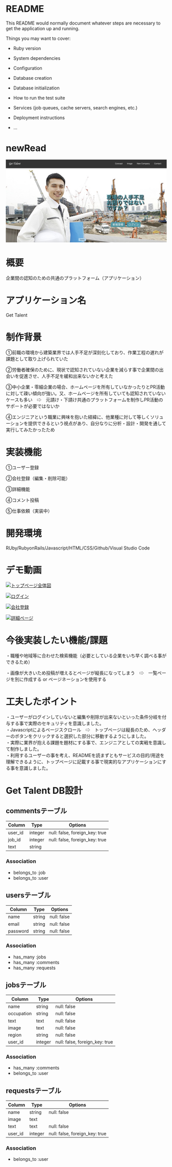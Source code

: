# README

This README would normally document whatever steps are necessary to get the
application up and running.

Things you may want to cover:

* Ruby version

* System dependencies

* Configuration

* Database creation

* Database initialization

* How to run the test suite

* Services (job queues, cache servers, search engines, etc.)

* Deployment instructions

* ...

# newRead

![サンプル画像](./da1c4b40730ef43e23ffda9b263d8f2c.jpg)

# 概要  

企業間の認知のための共通のプラットフォーム（アプリケーション）</br>  

# アプリケーション名  

Get Talent</br>

# 制作背景

①前職の環境から建築業界では人手不足が深刻化しており、作業工程の遅れが課題として取り上げられていた</br>

②労働者確保のために、現状で認知されていない企業を減らす事で企業間の出会いを促進させ、人手不足を緩和出来ないかと考えた</br>

③中小企業・零細企業の場合、ホームページを所有していなかったりとPR活動に対して疎い傾向が強い。又、ホームページを所有していても認知されていないケースも多い　⇨　元請け・下請け共通のプラットフォームを制作しPR活動のサポートが必要ではないか</br>

④エンジニアという職業に興味を抱いた経緯に、他業種に対して等しくソリューションを提供できるという視点があり、自分なりに分析・設計・開発を通して実行してみたかったため</br>

# 実装機能 

①ユーザー登録</br>

②会社登録（編集・削除可能）</br>

③詳細機能</br>

④コメント投稿</br>

⑤仕事依頼（実装中）</br>

# 開発環境

RUby/RubyonRails/Javascript/HTML/CSS/Github/Visual Studio Code

# デモ動画

[![トップページ全体図](https://i.gyazo.com/8f42788e58a652da821a79293b68564a.gif)](https://gyazo.com/8f42788e58a652da821a79293b68564a)

[![ログイン](https://i.gyazo.com/35528c66fe5e92bd3bb2f662acbe1e90.gif)](https://gyazo.com/35528c66fe5e92bd3bb2f662acbe1e90)

[![会社登録](https://i.gyazo.com/f3665179741df78ddae27345ed0cb1e7.gif)](https://gyazo.com/f3665179741df78ddae27345ed0cb1e7)

[![詳細ページ](https://i.gyazo.com/084ff2628db3d3343eeaa33c03414ebe.gif)](https://gyazo.com/084ff2628db3d3343eeaa33c03414ebe)

# 今後実装したい機能/課題

・職種や地域等に合わせた検索機能（必要としている企業をいち早く調べる事ができるため）

・画像が大きいため投稿が増えるとページが縦長になってしまう　⇨　一覧ページを別に作成する or ページネーションを使用する

# 工夫したポイント

・ユーザーがログインしていないと編集や削除が出来ないといった条件分岐を付与する事で実際のセキュリティを意識しました。</br>
・Javascriptによるページスクロール　⇨　トップページは縦長のため、ヘッダーのボタンをクリックすると選択した部分に移動するようにしました。</br>
・実際に業界が抱える課題を題材にする事で、エンジニアとしての実戦を意識して制作しました。</br>
・利用するユーザーの事を考え、READMEを読まずともサービスの目的/用途を理解できるように、トップページに記載する事で現実的なアプリケーションにする事を意識しました。</br>

# Get Talent DB設計

## commentsテーブル

|Column|Type|Options|
|------|----|-------|
|user_id|integer|null: false, foreign_key: true|
|job_id|integer|null: false, foreign_key: true|
|text|string|

### Association
- belongs_to :job
- belongs_to :user

## usersテーブル
|Column|Type|Options|
|------|----|-------|
|name|string|null: false|
|email|string|null: false|
|password|string|null: false|

### Association
- has_many :jobs
- has_many :comments
- has_many :requests

## jobsテーブル

|Column|Type|Options|
|------|----|-------|
|name|string|null: false|
|occupation|string|null: false|
|text|text|null: false|
|image|text|null: false|
|region|string|null: false|
|user_id|integer|null: false, foreign_key: true|

### Association
- has_many :comments
- belongs_to :user

## requestsテーブル

|Column|Type|Options|
|------|----|-------|
|name|string|null: false|
|image|text|
|text|text|null: false|
|user_id|integer|null: false, foreign_key: true|

### Association
- belongs_to :user

